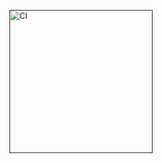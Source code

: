 <a href=""><img src="https://cdn.7tv.app/emote/60e5d610a69fc8d27f2737b7/4x" alt="CI" width="256"></a>
